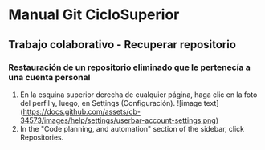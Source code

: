 # Manual Git CicloSuperior
## Trabajo colaborativo - Recuperar repositorio 
### Restauración de un repositorio eliminado que le pertenecía a una cuenta personal
1. En la esquina superior derecha de cualquier página, haga clic en la foto del perfil y, luego, en Settings (Configuración). 
![image text] (https://docs.github.com/assets/cb-34573/images/help/settings/userbar-account-settings.png)
2. In the "Code planning, and automation" section of the sidebar, click Repositories.
